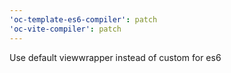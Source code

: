 ```yaml
---
'oc-template-es6-compiler': patch
'oc-vite-compiler': patch
---
```


Use default viewwrapper instead of custom for es6
